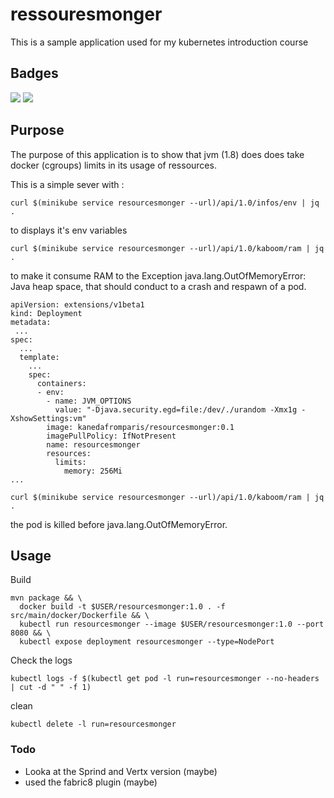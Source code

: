 # ressouresmonger

This is a sample application used for my kubernetes introduction course

## Badges
[![](https://images.microbadger.com/badges/image/kanedafromparis/resourcesmonger:1.0.svg)](https://microbadger.com/images/kanedafromparis/resourcesmonger:1.0 "Get your own image badge on microbadger.com")
[![](https://images.microbadger.com/badges/version/kanedafromparis/resourcesmonger:1.0.svg)](https://microbadger.com/images/kanedafromparis/resourcesmonger:1.0 "Get your own version badge on microbadger.com")

## Purpose

The purpose of this application is to show that jvm (1.8) does does take docker (cgroups) limits in its usage of ressources.

This is a simple sever with :

````
curl $(minikube service resourcesmonger --url)/api/1.0/infos/env | jq .
````

to displays it's env variables

````
curl $(minikube service resourcesmonger --url)/api/1.0/kaboom/ram | jq .
````

to make it consume RAM to the Exception java.lang.OutOfMemoryError: Java heap space, that should conduct to a crash and respawn of a pod.


```
apiVersion: extensions/v1beta1
kind: Deployment
metadata:
 ...
spec:
  ...
  template:
    ...
    spec:
      containers:
      - env:
        - name: JVM_OPTIONS
          value: "-Djava.security.egd=file:/dev/./urandom -Xmx1g -XshowSettings:vm"
        image: kanedafromparis/resourcesmonger:0.1
        imagePullPolicy: IfNotPresent
        name: resourcesmonger
        resources:
          limits:
            memory: 256Mi
...
````

```
curl $(minikube service resourcesmonger --url)/api/1.0/kaboom/ram | jq . 
```

the pod is killed before java.lang.OutOfMemoryError.

## Usage

Build

```
mvn package && \
  docker build -t $USER/resourcesmonger:1.0 . -f src/main/docker/Dockerfile && \
  kubectl run resourcesmonger --image $USER/resourcesmonger:1.0 --port 8080 && \
  kubectl expose deployment resourcesmonger --type=NodePort
```

Check the logs

```
kubectl logs -f $(kubectl get pod -l run=resourcesmonger --no-headers | cut -d " " -f 1)
```

clean 

```
kubectl delete -l run=resourcesmonger
```

### Todo
 - Looka at the Sprind and Vertx version (maybe)
 - used the fabric8 plugin (maybe)

